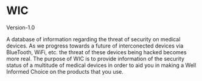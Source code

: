 # WIC 
Version-1.0

A database of information regarding the threat of security on medical devices. As we progress towards a future of interconected devices via BlueTooth, WiFi, etc. the threat of these devices being hacked becomes more real. The purpose of WIC is to provide information of the security status of a multitude of medical devices in order to aid you in making a Well Informed Choice on the products that you use.

